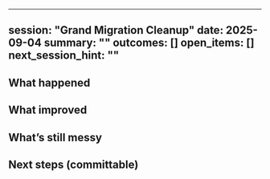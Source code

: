 <!-- status: stub; target: 150+ words -->
<!-- status: stub; target: 150+ words -->
<!-- status: stub; target: 150+ words -->
<!-- status: stub; target: 150+ words -->
<!-- status: stub; target: 150+ words -->
<!-- status: stub; target: 150+ words -->
<!-- status: stub; target: 150+ words -->
---
session: "Grand Migration Cleanup"
date: 2025-09-04
summary: ""
outcomes: []
open_items: []
next_session_hint: ""
---

## What happened

## What improved

## What’s still messy

## Next steps (committable)









